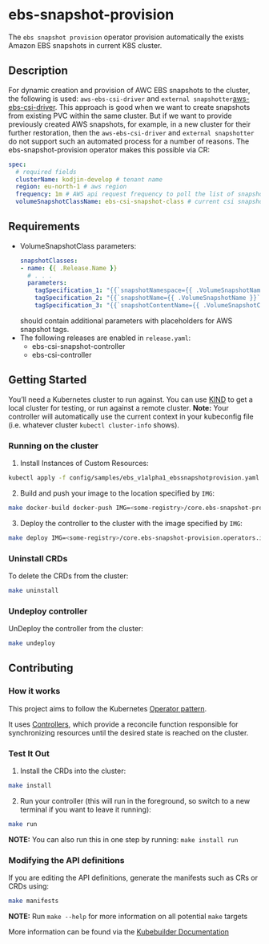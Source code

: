 # ebs-snapshot-provision
The `ebs snapshot provision` operator provision automatically the exists Amazon EBS snapshots in current K8S cluster.

## Description
For dynamic creation and provision of AWC EBS snapshots to the cluster, the following is used: `aws-ebs-csi-driver` and `external snapshotter`[aws-ebs-csi-driver](https://github.com/kubernetes-sigs/aws-ebs-csi-driver/tree/master/examples/kubernetes/snapshot). 
This approach is good when we want to create snapshots from existing PVC within the same cluster. 
But if we want to provide previously created AWS snapshots, for example, in a new cluster for their further restoration, 
then the `aws-ebs-csi-driver` and `external snapshotter` do not support such an automated process for a number of reasons.
The ebs-snapshot-provision operator makes this possible via CR:
```yaml
spec:
  # required fields
  clusterName: kodjin-develop # tenant name
  region: eu-north-1 # aws region
  frequency: 1m # AWS api request frequency to poll the list of snapshots
  volumeSnapshotClassName: ebs-csi-snapshot-class # current csi snapshot class name
```
## Requirements
* VolumeSnapshotClass parameters:
  ```yaml
  snapshotClasses:
  - name: {{ .Release.Name }}
    # . . .
    parameters:
      tagSpecification_1: "{{`snapshotNamespace={{ .VolumeSnapshotNamespace }}`}}"
      tagSpecification_2: "{{`snapshotName={{ .VolumeSnapshotName }}`}}"
      tagSpecification_3: "{{`snapshotContentName={{ .VolumeSnapshotContentName }}`}}"
  ```
  should contain additional parameters with placeholders for AWS snapshot tags.
* The following releases are enabled in `release.yaml`:
  * ebs-csi-snapshot-controller
  * ebs-csi-controller

## Getting Started
You’ll need a Kubernetes cluster to run against. You can use [KIND](https://sigs.k8s.io/kind) to get a local cluster for testing, or run against a remote cluster.
**Note:** Your controller will automatically use the current context in your kubeconfig file (i.e. whatever cluster `kubectl cluster-info` shows).

### Running on the cluster
1. Install Instances of Custom Resources:

```sh
kubectl apply -f config/samples/ebs_v1alpha1_ebssnapshotprovision.yaml
```

2. Build and push your image to the location specified by `IMG`:

```sh
make docker-build docker-push IMG=<some-registry>/core.ebs-snapshot-provision.operators.infra:tag
```

3. Deploy the controller to the cluster with the image specified by `IMG`:

```sh
make deploy IMG=<some-registry>/core.ebs-snapshot-provision.operators.infra:tag
```

### Uninstall CRDs
To delete the CRDs from the cluster:

```sh
make uninstall
```

### Undeploy controller
UnDeploy the controller from the cluster:

```sh
make undeploy
```

## Contributing

### How it works
This project aims to follow the Kubernetes [Operator pattern](https://kubernetes.io/docs/concepts/extend-kubernetes/operator/).

It uses [Controllers](https://kubernetes.io/docs/concepts/architecture/controller/),
which provide a reconcile function responsible for synchronizing resources until the desired state is reached on the cluster.

### Test It Out
1. Install the CRDs into the cluster:

```sh
make install
```

2. Run your controller (this will run in the foreground, so switch to a new terminal if you want to leave it running):

```sh
make run
```

**NOTE:** You can also run this in one step by running: `make install run`

### Modifying the API definitions
If you are editing the API definitions, generate the manifests such as CRs or CRDs using:

```sh
make manifests
```

**NOTE:** Run `make --help` for more information on all potential `make` targets

More information can be found via the [Kubebuilder Documentation](https://book.kubebuilder.io/introduction.html)
